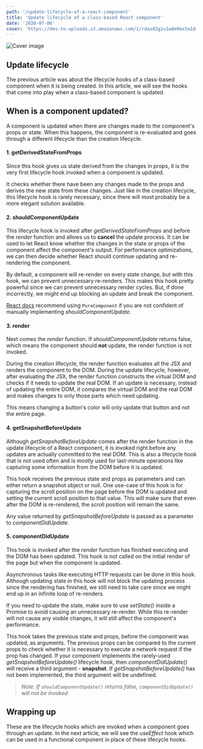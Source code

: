 ```yaml
---
path: '/update-lifecycle-of-a-react-component'
title: 'Update lifecycle of a class-based React component'
date: '2020-07-06'
cover: 'https://dev-to-uploads.s3.amazonaws.com/i/rdax42giv1w6m9mxtw1d.png'
---
```


![Cover image](https://dev-to-uploads.s3.amazonaws.com/i/rdax42giv1w6m9mxtw1d.png)

## Update lifecycle
The previous article was about the lifecycle hooks of a class-based component when it is being created. In this article, we will see the hooks that come into play when a class-based component is updated.

## When is a component updated?
A component is updated when there are changes made to the component's props or state. When this happens, the component is re-evaluated and goes through a different lifecycle than the creation lifecycle.

#### 1. getDerivedStateFromProps
Since this hook gives us state derived from the changes in props, it is the very first lifecycle hook invoked when a component is updated.

It checks whether there have been any changes made to the props and derives the new state from these changes. Just like in the creation lifecycle, this lifecycle hook is rarely necessary, since there will most probably be a more elegant solution available.

#### 2. shouldComponentUpdate
This lifecycle hook is invoked after *getDerivedStateFromProps* and before the *render* function and allows us to **cancel** the update process. It can be used to let React know whether the changes in the state or props of the component affect the component's output. For performance optimizations, we can then decide whether React should continue updating and re-rendering the component.

By default, a component will re-render on every state change, but with this hook, we can prevent unnecessary re-renders. This makes this hook pretty powerful since we can prevent unnecessary render cycles. But, if done incorrectly, we might end up blocking an update and break the component.

[React docs](https://reactjs.org/docs/react-component.html#shouldcomponentupdate) recommend using `PureComponent` if you are not confident of manually implementing *shouldComponentUpdate*.

#### 3. render
Next comes the *render* function. If *shouldComponentUpdate* returns false, which means the component should **not** update, the render function is not invoked.

During the creation lifecycle, the render function evaluates all the JSX and renders the component to the DOM. During the update lifecycle, however, after evaluating the JSX, the render function constructs the virtual DOM and checks if it needs to update the real DOM. If an update is necessary, instead of updating the entire DOM, it compares the virtual DOM and the real DOM and makes changes to only those parts which need updating.

This means changing a button's color will only update that button and not the entire page.

#### 4. getSnapshotBeforeUpdate
Although *getSnapshotBeforeUpdate* comes after the render function in the update lifecycle of a React component, it is invoked right before any updates are actually committed to the real DOM. This is also a lifecycle hook that is not used often and is mostly used for last-minute operations like capturing some information from the DOM before it is updated.

This hook receives the previous state and props as parameters and can either return a snapshot object or null. One use-case of this hook is for capturing the scroll position on the page before the DOM is updated and setting the current scroll position to that value. This will make sure that even after the DOM is re-rendered, the scroll position will remain the same.

Any value returned by *getSnapshotBeforeUpdate* is passed as a parameter to *componentDidUpdate*.

#### 5. componentDidUpdate
This hook is invoked after the *render* function has finished executing and the DOM has been updated. This hook is not called on the initial render of the page but when the component is updated.

Asynchronous tasks like executing HTTP requests can be done in this hook. Although updating state in this hook will not block the updating process since the rendering has finished, we still need to take care since we might end up in an infinite loop of re-renders.

If you need to update the state, make sure to use *setState()* inside a Promise to avoid causing an unnecessary re-render. While this re-render will not cause any visible changes, it will still affect the component's performance.

This hook takes the previous state and props, before the component was updated, as arguments. The previous props can be compared to the current props to check whether it is necessary to execute a network request if the prop has changed. If your component implements the rarely-used *getSnapshotBeforeUpdate()* lifecycle hook, then *componentDidUpdate()* will receive a third argument - **snapshot**. If *getSnapshotBeforeUpdate()* has not been implemented, the third argument will be undefined.

> *Note: If `shouldComponentUpdate()` returns false, `componentDidUpdate()` will not be invoked*

## Wrapping up
These are the lifecycle hooks which are invoked when a component goes through an update. In the next article, we will see the *useEffect* hook which can be used in a functional component in place of these lifecycle hooks.